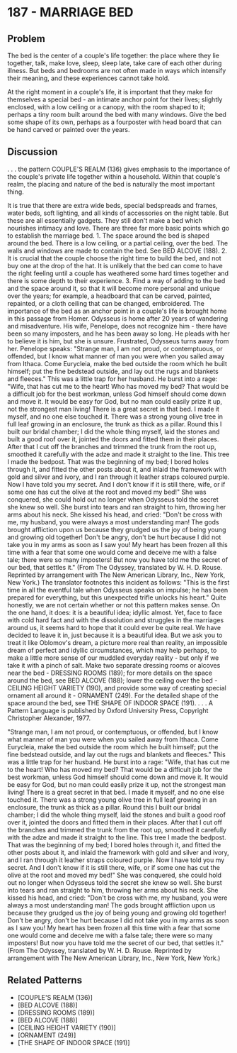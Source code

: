 # 187 - MARRIAGE BED

## Problem

The bed is the center of a couple's life together: the place where they lie together, talk, make love, sleep, sleep late, take care of each other during illness. But beds and bedrooms are not often made in ways which intensify their meaning, and these experiences cannot take hold.

At the right moment in a couple's life, it is important that they make for themselves a special bed - an intimate anchor point for their lives; slightly enclosed, with a low ceiling or a canopy, with the room shaped to it; perhaps a tiny room built around the bed with many windows. Give the bed some shape of its own, perhaps as a fourposter with head board that can be hand carved or painted over the years.

## Discussion

. . . the pattern COUPLE'S REALM (136) gives emphasis to the importance of the couple's private life together within a household. Within that couple's realm, the placing and nature of the bed is naturally the most important thing.

It is true that there are extra wide beds, special bedspreads and frames, water beds, soft lighting, and all kinds of accessories on the night table. But these are all essentially gadgets. They still don't make a bed which nourishes intimacy and love. There are three far more basic points which go to establish the marriage bed. 1. The space around the bed is shaped around the bed. There is a low ceiling, or a partial ceiling, over the bed. The walls and windows are made to contain the bed. See BED ALCOVE (188). 2. It is crucial that the couple choose the right time to build the bed, and not buy one at the drop of the hat. It is unlikely that the bed can come to have the right feeling until a couple has weathered some hard times together and there is some depth to their experience. 3. Find a way of adding to the bed and the space around it, so that it will become more personal and unique over the years; for example, a headboard that can be carved, painted, repainted, or a cloth ceiling that can be changed, embroidered. The importance of the bed as an anchor point in a couple's life is brought home in this passage from Homer. Odysseus is home after 20 years of wandering and misadventure. His wife, Penelope, does not recognize him - there have been so many imposters, and he has been away so long. He pleads with her to believe it is him, but she is unsure. Frustrated, Odysseus turns away from her. Penelope speaks: "Strange man, I am not proud, or contemptuous, or offended, but I know what manner of man you were when you sailed away from Ithaca. Come Eurycleia, make the bed outside the room which he built himself; put the fine bedstead outside, and lay out the rugs and blankets and fleeces." This was a little trap for her husband. He burst into a rage: "Wife, that has cut me to the heart! Who has moved my bed? That would be a difficult job for the best workman, unless God himself should come down and move it. It would be easy for God, but no man could easily prize it up, not the strongest man living! There is a great secret in that bed. I made it myself, and no one else touched it. There was a strong young olive tree in full leaf growing in an enclosure, the trunk as thick as a pillar. Round this I built our bridal chamber; I did the whole thing myself, laid the stones and built a good roof over it, jointed the doors and fitted them in their places. After that I cut off the branches and trimmed the trunk from the root up, smoothed it carefully with the adze and made it straight to the line. This tree I made the bedpost. That was the beginning of my bed; I bored holes through it, and fitted the other posts about it, and inlaid the framework with gold and silver and ivory, and I ran through it leather straps coloured purple. Now I have told you my secret. And I don't know if it is still there, wife, or if some one has cut the olive at the root and moved my bed!" She was conquered, she could hold out no longer when Odysseus told the secret she knew so well. She burst into tears and ran straight to him, throwing her arms about his neck. She kissed his head, and cried: "Don't be cross with me, my husband, you were always a most understanding man! The gods brought affliction upon us because they grudged us the joy of being young and growing old together! Don't be angry, don't be hurt because I did not take you in my arms as soon as I saw you! My heart has been frozen all this time with a fear that some one would come and deceive me with a false tale; there were so many imposters! But now you have told me the secret of our bed, that settles it." (From The Odyssey, translated by W. H. D. Rouse. Reprinted by arrangement with The New American Library, Inc., New York, New York.) The translator footnotes this incident as follows: "This is the first time in all the eventful tale when Odysseus speaks on impulse; he has been prepared for everything, but this unexpected trifle unlocks his heart." Quite honestly, we are not certain whether or not this pattern makes sense. On the one hand, it does: it is a beautiful idea; idyllic almost. Yet, face to face with cold hard fact and with the dissolution and struggles in the marriages around us, it seems hard to hope that it could ever be quite real. We have decided to leave it in, just because it is a beautiful idea. But we ask you to treat it like Oblomov's dream, a picture more real than reality, an impossible dream of perfect and idyllic circumstances, which may help perhaps, to make a little more sense of our muddled everyday reality - but only if we take it with a pinch of salt. Make two separate dressing rooms or alcoves near the bed - DRESSING ROOMS (189); for more details on the space around the bed, see BED ALCOVE (188); lower the ceiling over the bed - CEILING HEIGHT VARIETY (190), and provide some way of creating special ornament all around it - ORNAMENT (249). For the detailed shape of the space around the bed, see THE SHAPE OF INDOOR SPACE (191). . . . A Pattern Language is published by Oxford University Press, Copyright Christopher Alexander, 1977.

"Strange man, I am not proud, or contemptuous, or offended, but I know what manner of man you were when you sailed away from Ithaca. Come Eurycleia, make the bed outside the room which he built himself; put the fine bedstead outside, and lay out the rugs and blankets and fleeces." This was a little trap for her husband. He burst into a rage: "Wife, that has cut me to the heart! Who has moved my bed? That would be a difficult job for the best workman, unless God himself should come down and move it. It would be easy for God, but no man could easily prize it up, not the strongest man living! There is a great secret in that bed. I made it myself, and no one else touched it. There was a strong young olive tree in full leaf growing in an enclosure, the trunk as thick as a pillar. Round this I built our bridal chamber; I did the whole thing myself, laid the stones and built a good roof over it, jointed the doors and fitted them in their places. After that I cut off the branches and trimmed the trunk from the root up, smoothed it carefully with the adze and made it straight to the line. This tree I made the bedpost. That was the beginning of my bed; I bored holes through it, and fitted the other posts about it, and inlaid the framework with gold and silver and ivory, and I ran through it leather straps coloured purple. Now I have told you my secret. And I don't know if it is still there, wife, or if some one has cut the olive at the root and moved my bed!" She was conquered, she could hold out no longer when Odysseus told the secret she knew so well. She burst into tears and ran straight to him, throwing her arms about his neck. She kissed his head, and cried: "Don't be cross with me, my husband, you were always a most understanding man! The gods brought affliction upon us because they grudged us the joy of being young and growing old together! Don't be angry, don't be hurt because I did not take you in my arms as soon as I saw you! My heart has been frozen all this time with a fear that some one would come and deceive me with a false tale; there were so many imposters! But now you have told me the secret of our bed, that settles it." (From The Odyssey, translated by W. H. D. Rouse. Reprinted by arrangement with The New American Library, Inc., New York, New York.)

## Related Patterns

- [COUPLE'S REALM (136)]
- [BED ALCOVE (188)]
- [DRESSING ROOMS (189)]
- [BED ALCOVE (188)]
- [CEILING HEIGHT VARIETY (190)]
- [ORNAMENT (249)]
- [THE SHAPE OF INDOOR SPACE (191)]
